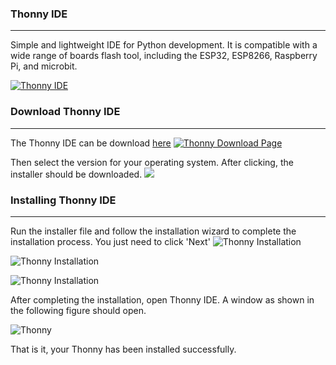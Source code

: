 ### Thonny IDE
---
Simple and lightweight IDE for Python development.
It is compatible with a wide range of boards flash tool, including the ESP32, ESP8266, Raspberry Pi, and microbit.

[![Thonny IDE](https://upload.wikimedia.org/wikipedia/commons/e/e2/Thonny_logo.png "Thonny IDE")](https://thonny.org/ "Thonny IDE")

### Download Thonny IDE
---
The Thonny IDE can be download [here](https://thonny.org/ "here")
[![Thonny Download Page](https://github.com/PerfecXX/MicroPython-ESP32-AIoT-DevBoard/blob/main/doc/thonny-select-version.png?raw=true "Thonny Download Page")](https://thonny.org/ "Thonny Download Page")

Then select the version for your operating system. 
After clicking, the installer should be downloaded.
![](https://github.com/PerfecXX/MicroPython-ESP32-AIoT-DevBoard/blob/main/doc/thonny-download-installer.png?raw=true)

### Installing Thonny IDE
---
Run the installer file and follow the installation wizard to complete the installation process. You just need to click 'Next'
![Thonny Installation](https://github.com/PerfecXX/MicroPython-ESP32-AIoT-DevBoard/blob/main/doc/install-welcome.png?raw=true "Thonny Installation")

![Thonny Installation](https://github.com/PerfecXX/MicroPython-ESP32-AIoT-DevBoard/blob/main/doc/installer-installing.png?raw=true "Thonny Installation ")

![Thonny Installation](https://github.com/PerfecXX/MicroPython-ESP32-AIoT-DevBoard/blob/main/doc/install-complete.png?raw=true "Thonny Installation")

After completing the installation, open Thonny IDE. A window as shown in the following figure should open.

![Thonny ](https://github.com/PerfecXX/MicroPython-ESP32-AIoT-DevBoard/blob/main/doc/thonny-first-time.png?raw=true "Thonny ")

That is it, your Thonny has been installed successfully.


